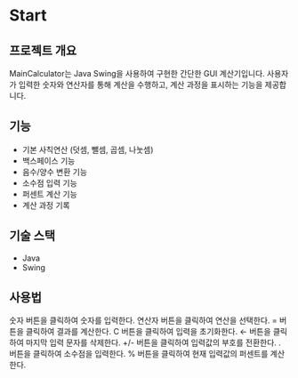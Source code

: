 # Start
## 프로젝트 개요
MainCalculator는 Java Swing을 사용하여 구현한 간단한 GUI 계산기입니다.
사용자가 입력한 숫자와 연산자를 통해 계산을 수행하고,
계산 과정을 표시하는 기능을 제공합니다.

## 기능
- 기본 사칙연산 (덧셈, 뺄셈, 곱셈, 나눗셈)
- 백스페이스 기능
- 음수/양수 변환 기능
- 소수점 입력 기능
- 퍼센트 계산 기능 
- 계산 과정 기록

## 기술 스택
- Java
- Swing

## 사용법
숫자 버튼을 클릭하여 숫자를 입력한다.
연산자 버튼을 클릭하여 연산을 선택한다.
= 버튼을 클릭하여 결과를 계산한다.
C 버튼을 클릭하여 입력을 초기화한다.
← 버튼을 클릭하여 마지막 입력 문자를 삭제한다.
+/- 버튼을 클릭하여 입력값의 부호를 전환한다.
. 버튼을 클릭하여 소수점을 입력한다.
% 버튼을 클릭하여 현재 입력값의 퍼센트를 계산한다.
